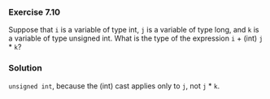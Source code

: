  ### Exercise 7.10

 Suppose that `i` is a variable of type int, `j` is a variable of type long, and `k` is a variable of  type unsigned int. What is the type of the expression `i` + (int) `j` * `k`?

 ### Solution

 `unsigned int`, because the (int) cast applies only to `j`, not `j` * `k`.

